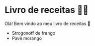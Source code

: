# Livro de receitas :man_cook:

Olá! Bem vindo ao meu livro de receitas :clap:

- Strogonoff de frango
- Pavê morango